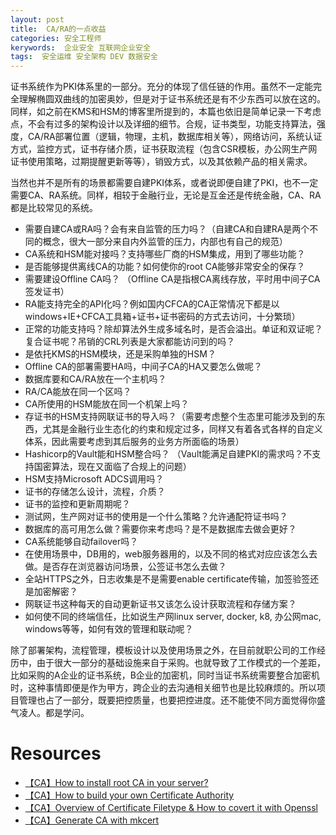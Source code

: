 ```yaml
---
layout: post
title:  CA/RA的一点收益
categories: 安全工程师
kerywords:  企业安全 互联网企业安全
tags:  安全运维 安全架构 DEV 数据安全
---
```


证书系统作为PKI体系里的一部分。充分的体现了信任链的作用。虽然不一定能完全理解椭圆双曲线的加密奥妙，但是对于证书系统还是有不少东西可以放在这的。同样，如之前在KMS和HSM的博客里所提到的，本篇也依旧是简单记录一下考虑点，不会有过多的架构设计以及详细的细节。合规，证书类型，功能支持算法，强度，CA/RA部署位置（逻辑，物理，主机，数据库相关等），网络访问，系统认证方式，监控方式，证书存储介质，证书获取流程（包含CSR模板，办公网生产网证书使用策略，过期提醒更新等等），销毁方式，以及其依赖产品的相关需求。

当然也并不是所有的场景都需要自建PKI体系，或者说即便自建了PKI，也不一定需要CA、RA系统。同样，相较于金融行业，无论是互金还是传统金融，CA、RA都是比较常见的系统。

* 需要自建CA或RA吗？会有来自监管的压力吗？（自建CA和自建RA是两个不同的概念，很大一部分来自内外监管的压力，内部也有自己的规范）
* CA系统和HSM能对接吗？支持哪些厂商的HSM集成，用到了哪些功能？
* 是否能够提供离线CA的功能？如何使你的root CA能够非常安全的保存？
* 需要建设Offline CA吗？ （Offline CA是指根CA离线存放，平时用中间子CA签发证书）
* RA能支持完全的API化吗？例如国内CFCA的CA正常情况下都是以windows+IE+CFCA工具箱+证书+证书密码的方式去访问，十分繁琐）
* 正常的功能支持吗？除却算法外生成多域名时，是否会溢出。单证和双证呢？复合证书呢？吊销的CRL列表是大家都能访问到的吗？
* 是依托KMS的HSM模块，还是采购单独的HSM？
* Offline CA的部署需要HA吗，中间子CA的HA又要怎么做呢？
* 数据库要和CA/RA放在一个主机吗？
* RA/CA能放在同一个区吗？
* CA所使用的HSM能放在同一个机架上吗？
* 存证书的HSM支持网联证书的导入吗？（需要考虑整个生态里可能涉及到的东西，尤其是金融行业生态化的约束和规定过多，同样又有着各式各样的自定义体系，因此需要考虑到其后服务的业务方所面临的场景）
* Hashicorp的Vault能和HSM整合吗？ （Vault能满足自建PKI的需求吗？不支持国密算法，现在又面临了合规上的问题）
* HSM支持Microsoft ADCS调用吗？
* 证书的存储怎么设计，流程，介质？
* 证书的监控和更新周期呢？
* 测试网，生产网对证书的使用是一个什么策略？允许通配符证书吗？
* 数据库的高可用怎么做？需要你来考虑吗？是不是数据库去做会更好？
* CA系统能够自动failover吗？
* 在使用场景中，DB用的，web服务器用的，以及不同的格式对应应该怎么去做。是否存在浏览器访问场景，公签证书怎么去做？
* 全站HTTPS之外，日志收集是不是需要enable certificate传输，加签验签还是加密解密？ 
* 网联证书这种每天的自动更新证书又该怎么设计获取流程和存储方案？
* 如何使不同的终端信任，比如说生产网linux server, docker, k8, 办公网mac, windows等等，如何有效的管理和联动呢？

除了部署架构，流程管理，模板设计以及使用场景之外，在目前就职公司的工作经历中，由于很大一部分的基础设施来自于采购。也就导致了工作模式的一个差距，比如采购的A企业的证书系统，B企业的加密机，同时当证书系统需要整合加密机时，这种事情即便是作为甲方，跨企业的去沟通相关细节也是比较麻烦的。所以项目管理也占了一部分，既要把控质量，也要把控进度。还不能使不同方面觉得你盛气凌人。都是学问。

# Resources 

* [【CA】How to install root CA in your server?](https://github.com/mylamour/blog/issues/75)
* [【CA】How to build your own Certificate Authority](https://github.com/mylamour/blog/issues/74)
* [【CA】Overview of Certificate Filetype & How to covert it with Openssl](https://github.com/mylamour/blog/issues/73)
* [【CA】Generate CA with mkcert](https://github.com/mylamour/blog/issues/72)

